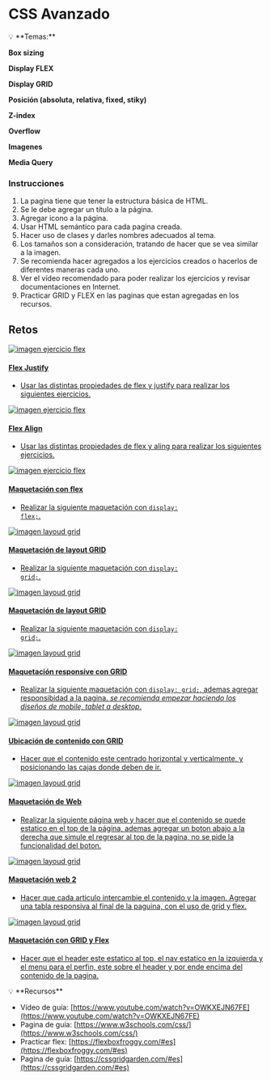 # CSS Avanzado

<!-- -- TODO: firts section -->
<section class="mark-flex-2">

<aside>
💡 **Temas:**

**Box sizing**

**Display FLEX**

**Display GRID**

**Posición (absoluta, relativa, fixed, stiky)**

**Z-index**

**Overflow**

**Imagenes**

**Media Query** 

</aside>

<div>

### Instrucciones

1. La pagina tiene que tener la estructura básica de HTML.
2. Se le debe agregar un título a la página.
3. Agregar icono a la página.
4. Usar HTML semántico para cada pagina creada.
5. Hacer uso de clases y darles nombres adecuados al tema.
6. Los tamaños son a consideración, tratando de hacer que se vea similar a la imagen. 
7. Se recomienda hacer agregados a los ejercicios creados o hacerlos de diferentes maneras cada uno.
8. Ver el vídeo recomendado para poder realizar los ejercicios y revisar documentaciones en Internet. 
9. Practicar GRID y FLEX en las paginas que estan agregadas en los recursos. 
</div>
</section>


<!-- -- TODO: Challenges -->
## Retos
<div class="challenges">

<!-- Challenge Flex Justify -->
<a href="./tests/03__Css_Avanzado/flex.html" target="_blank">

![imagen ejercicio flex](https://res.cloudinary.com/danielhdz/image/upload/v1664897588/Acti/flex1_acgctj.png)
#### Flex Justify
- Usar las distintas propiedades de flex y justify para realizar los siguientes ejercicios.

</a>

<!-- Challenge Flex Align -->
<a href="./tests/03__Css_Avanzado/flex_2.html" target="_blank">

![imagen ejercicio flex](https://res.cloudinary.com/danielhdz/image/upload/v1664897587/Acti/flex2_jbhf0d.png)
#### Flex Align
- Usar las distintas propiedades de flex y aling para realizar los siguientes ejercicios.

</a>

<!-- Challenge Maquetación con flex -->
<a href="./tests/03__Css_Avanzado/flex_3.html" target="_blank">

![imagen ejercicio flex](https://res.cloudinary.com/danielhdz/image/upload/v1664897587/Acti/flex3_i4kyim.png)
#### Maquetación con flex
- Realizar la siguiente maquetación con <code>display: flex;</code>.

</a>

<!-- Challenge Flex Align -->
<a href="./tests/03__Css_Avanzado/layout.html" target="_blank">

![imagen layoud grid](https://res.cloudinary.com/danielhdz/image/upload/v1664897588/Acti/grid1_bnovye.png)
#### Maquetación de layout GRID
- Realizar la siguiente maquetación con <code>display: grid;</code>.

</a>

<!-- Challenge Flex Align -->
<a href="./tests/03__Css_Avanzado/layout_2.html" target="_blank">

![imagen layoud grid](https://res.cloudinary.com/danielhdz/image/upload/v1664897588/Acti/grid2_nvz4pv.png)
#### Maquetación de layout GRID
- Realizar la siguiente maquetación con <code>display: grid;</code>.

</a>

<!-- Challenge Flex Align -->
<a href="./tests/03__Css_Avanzado/layout_3.html" target="_blank">

![imagen layoud grid](https://res.cloudinary.com/danielhdz/image/upload/v1664897587/Acti/grid3.1_o6qq1h.png)
#### Maquetación responsive con GRID
- Realizar la siguiente maquetación con <code>display: grid;</code>, ademas agregar responsibidad a la pagina. _se recomienda empezar haciendo los diseños de mobile, tablet a desktop_.

</a>

<!-- Challenge ubicacion -->
<a href="./tests/03__Css_Avanzado/grid_1.html" target="_blank">

![imagen layoud grid](https://res.cloudinary.com/danielhdz/image/upload/v1665922241/Acti/ubicacion_vdzy1q.png)
#### Ubicación de contenido con GRID
- Hacer que el contenido este centrado horizontal y verticalmente, y posicionando las cajas donde deben de ir.

</a>

<!-- Challenge maquetacion web -->
<a href="./tests/03__Css_Avanzado/web_1.html" target="_blank">

![imagen layoud grid](https://res.cloudinary.com/danielhdz/image/upload/v1665921568/Acti/web_1_yo3iv7.png)
#### Maquetación de Web 
- Realizar la siguiente página web y hacer que el contenido se quede estatico en el top de la página, ademas agregar un boton abajo a la derecha que simule el regresar al top de la pagina, no se pide la funcionalidad del boton.

</a>

<!-- Challenge maquetacion web -->
<a href="./tests/03__Css_Avanzado/web_2.html" target="_blank">

![imagen layoud grid](https://res.cloudinary.com/danielhdz/image/upload/v1665921799/Acti/web_2_g6vt1u.png)
#### Maquetación web 2
- Hacer que cada articulo intercambie el contenido y la imagen. Agregar una tabla responsiva al final de la paguina, con el uso de grid y flex. 

</a>

<!-- Challenge Maquetacion con grid y flex -->
<a href="./tests/03__Css_Avanzado/ed.team.html" target="_blank">

![imagen layoud grid](https://res.cloudinary.com/danielhdz/image/upload/v1664886883/Acti/ed.team_tokt5k.png)
#### Maquetación con GRID y Flex
- Hacer que el header este estatico al top, el nav estatico en la izquierda y el menu para el perfin, este sobre el header y por ende encima del contenido de la pagina.

</a>

</div>

<aside>
💡 **Recursos**

- Vídeo de guía: [https://www.youtube.com/watch?v=OWKXEJN67FE](https://www.youtube.com/watch?v=OWKXEJN67FE)
- Pagina de guía: [https://www.w3schools.com/css/](https://www.w3schools.com/css/)
- Practicar flex: [https://flexboxfroggy.com/#es](https://flexboxfroggy.com/#es)
- Pagina de guía: [https://cssgridgarden.com/#es](https://cssgridgarden.com/#es)

</aside>